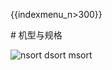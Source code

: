 {{indexmenu_n>300}}

\# 机型与规格

![nsort dsort msort](/images/indexmenu\>/compute/terraform/specification#1)
